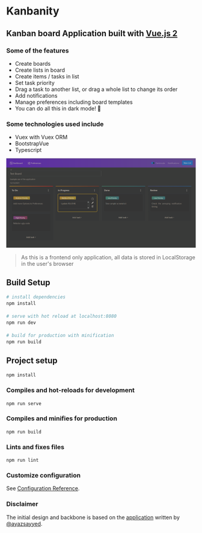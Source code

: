 # Kanbanity

## Kanban board Application built with [Vue.js 2](https://github.com/vuejs/vue)
### Some of the features

* Create boards
* Create lists in board
* Create items / tasks in list
* Set task priority
* Drag a task to another list, or drag a whole list to change its order
* Add notifications
* Manage preferences including board templates
* You can do all this in dark mode! 🌙

### Some technologies used include

* Vuex with Vuex ORM
* BootstrapVue
* Typescript

![Board Preview](Board-UI-darkmode.png)

> As this is a frontend only application, all data is stored in LocalStorage in the user's browser

## Build Setup

``` bash
# install dependencies
npm install

# serve with hot reload at localhost:8080
npm run dev

# build for production with minification
npm run build
```

## Project setup
```
npm install
```

### Compiles and hot-reloads for development
```
npm run serve
```

### Compiles and minifies for production
```
npm run build
```

### Lints and fixes files
```
npm run lint
```

### Customize configuration
See [Configuration Reference](https://cli.vuejs.org/config/).

### Disclaimer
The initial design and backbone is based on the [application](https://github.com/ayazsayyed/vue-kanban) written by [@ayazsayyed](https://github.com/ayazsayyed).
